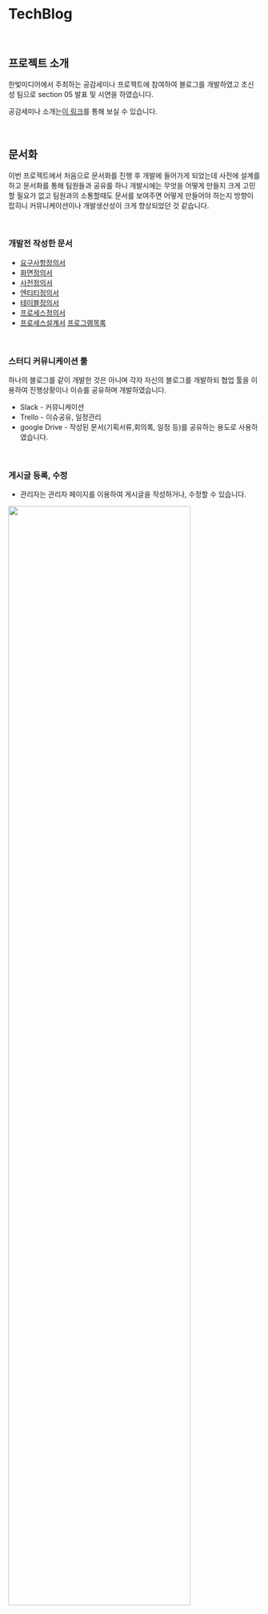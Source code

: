 # TechBlog

<br>

## 프로젝트 소개

한빛미디어에서 주최하는 공감세미나 프로젝트에 참여하여 블로그를 개발하였고 초신성 팀으로 section 05 발표 및 시연을 하였습니다.

공감세미나 소개는[이 링크](http://0gam.me/2019/06/05/%EA%B3%B5%EA%B0%90%EC%84%B8%EB%AF%B8%EB%82%98-%EC%A3%BC%EB%8B%88%EC%96%B4-%ED%95%98%EA%B3%A0%ED%94%88-%EA%B0%9C%EB%B0%9C%EC%9D%80-%EC%95%88-%EC%8B%9C%ED%82%A4%EA%B3%A0-%EC%84%A4%EA%B3%84%EB%9D%BC/)를 통해 보실 수 있습니다.

<br>

## 문서화
이번 프로젝트에서 처음으로 문서화를 진행 후 개발에 들어가게 되었는데
사전에 설계를 하고 문서화를 통해 팀원들과 공유를 하니 개발시에는 무엇을 어떻게 만들지
크게 고민할 필요가 없고 팀원과의 소통할때도 문서를 보여주면 어떻게 만들어야 하는지 방향이 잡히니
커뮤니케이션이나 개발생산성이 크게 향상되었던 것 같습니다.

<br>

### 개발전 작성한 문서
+ [요구사항정의서](https://github.com/dlrltjq1004/resume/blob/master/document/1_%EC%9A%94%EA%B5%AC%EC%82%AC%ED%95%AD%EC%A0%95%EC%9D%98%EC%84%9C.md)
+ [화면정의서](https://github.com/dlrltjq1004/resume/blob/master/document/2_%ED%99%94%EB%A9%B4%EC%A0%95%EC%9D%98%EC%84%9C.md)
+ [사전정의서](https://github.com/dlrltjq1004/resume/blob/master/document/3_%EC%82%AC%EC%A0%84%EC%A0%95%EC%9D%98%EC%84%9C.md)
+ [엔티티정의서](https://github.com/dlrltjq1004/resume/blob/master/document/4_%EC%97%94%ED%8B%B0%ED%8B%B0%EC%A0%95%EC%9D%98%EC%84%9C.md)
+ [테이블정의서](https://github.com/dlrltjq1004/resume/blob/master/document/5_%ED%85%8C%EC%9D%B4%EB%B8%94%EC%A0%95%EC%9D%98%EC%84%9C.md)
+ [프로세스정의서](https://github.com/dlrltjq1004/resume/blob/master/document/6_%ED%94%84%EB%A1%9C%EC%84%B8%EC%8A%A4%EC%A0%95%EC%9D%98%EC%84%9C.md)
+ [프로세스설계서](https://github.com/dlrltjq1004/resume/blob/master/document/7_%ED%94%84%EB%A1%9C%EC%84%B8%EC%8A%A4%EC%84%A4%EA%B3%84%EC%84%9C.md)
[프로그램목록](https://github.com/dlrltjq1004/resume/blob/master/document/8_%ED%94%84%EB%A1%9C%EA%B7%B8%EB%9E%A8%EB%AA%A9%EB%A1%9D.md)

<br>

### 스터디 커뮤니케이션 툴
하나의 블로그를 같이 개발한 것은 아니며 각자 자신의 블로그를 개발하되 협업 툴을 이용하여 진행상황이나 이슈를 공유하며 개발하였습니다.

+ Slack         -  커뮤니케이션
+ Trello        -  이슈공유, 일정관리 
+ google Drive  -  작성된 문서(기획서류,회의록, 일정 등)를 공유하는 용도로 사용하였습니다.

<br>

### 게시글 등록, 수정
+ 관리자는 관리자 페이지를 이용하여 게시글을 작성하거나, 수정할 수 있습니다.
<img src="https://github.com/dlrltjq1004/resume/blob/master/images/기술블로그_시연-02글등록수정.gif" width="85%" height="75%">

<br>

### 게시글 정렬, 검색
+ 게시글을 (최근,오래된, 카테고리)순으로 정렬할 수 있습니다.
+ 원하는 키워드를 통해 검색할 수 있습니다.
<img src="https://github.com/dlrltjq1004/resume/blob/master/images/기술블로그_시연-03정렬검색.gif" width="85%" height="75%">

<br>

### 게시글 삭제, 선택삭제, 전체삭제
+ 게시글의 삭제 버튼을 통해 글을 삭제 하거나 원하는 글만 체크하여 삭제할 수 있습니다.
<img src="https://github.com/dlrltjq1004/resume/blob/master/images/기술블로그_시연-04글삭제.gif" width="85%" height="75%">

<br>

### 댓글 작성
+ 댓글 기능 내에서 로그인한 사용자는 댓글을 작성할 수 있습니다.
+ 댓글기능은 Disqus댓글 서비스를 이용하였습니다.
<img src="https://github.com/dlrltjq1004/resume/blob/master/images/기술블로그_시연-01글읽기_댓글.gif" width="85%" height="75%">
